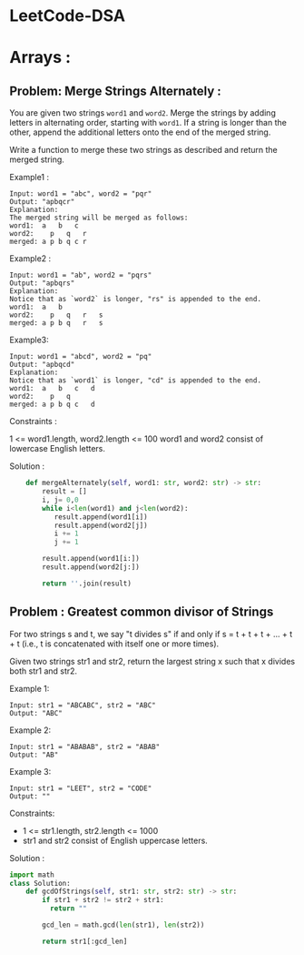 # LeetCode-DSA

# Arrays :

## Problem: Merge Strings Alternately :

You are given two strings `word1` and `word2`. Merge the strings by adding letters in alternating order, starting with `word1`. If a string is longer than the other, append the additional letters onto the end of the merged string.

Write a function to merge these two strings as described and return the merged string.

Example1 :

```
Input: word1 = "abc", word2 = "pqr"
Output: "apbqcr"
Explanation:
The merged string will be merged as follows:
word1:  a   b   c  
word2:    p   q   r  
merged: a p b q c r

```
Example2 :

```
Input: word1 = "ab", word2 = "pqrs"
Output: "apbqrs"
Explanation:
Notice that as `word2` is longer, "rs" is appended to the end.
word1:  a   b  
word2:    p   q   r   s  
merged: a p b q   r   s

```
Example3: 

```
Input: word1 = "abcd", word2 = "pq"
Output: "apbqcd"
Explanation:
Notice that as `word1` is longer, "cd" is appended to the end.
word1:  a   b   c   d  
word2:    p   q  
merged: a p b q c   d

```
Constraints :

1 <= word1.length, word2.length <= 100
word1 and word2 consist of lowercase English letters.

Solution :

``` python
    def mergeAlternately(self, word1: str, word2: str) -> str:
        result = []
        i, j= 0,0
        while i<len(word1) and j<len(word2):
           result.append(word1[i])
           result.append(word2[j])
           i += 1
           j += 1

        result.append(word1[i:])
        result.append(word2[j:])

        return ''.join(result)


```

## Problem : Greatest common divisor of Strings

For two strings s and t, we say "t divides s" if and only if s = t + t + t + ... + t + t (i.e., t is concatenated with itself one or more times).

Given two strings str1 and str2, return the largest string x such that x divides both str1 and str2.


Example 1:

```
Input: str1 = "ABCABC", str2 = "ABC"
Output: "ABC"

```

Example 2:

```
Input: str1 = "ABABAB", str2 = "ABAB"
Output: "AB"
```

Example 3:

```
Input: str1 = "LEET", str2 = "CODE"
Output: ""

```

Constraints:

- 1 <= str1.length, str2.length <= 1000
- str1 and str2 consist of English uppercase letters.

Solution :

```python
import math
class Solution:
    def gcdOfStrings(self, str1: str, str2: str) -> str:
        if str1 + str2 != str2 + str1:
          return ""

        gcd_len = math.gcd(len(str1), len(str2))

        return str1[:gcd_len]
```


